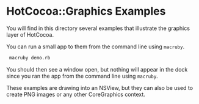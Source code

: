 # HotCocoa::Graphics Examples

You will find in this directory several examples that illustrate the
graphics layer of HotCocoa.

You can run a small app to them from the command line using `macruby`.

```bash
 macruby demo.rb
```

You should then see a window open, but nothing will appear in the dock
since you ran the app from the command line using `macruby`.

These examples are drawing into an NSView, but they can also be used
to create PNG images or any other CoreGraphics context.
